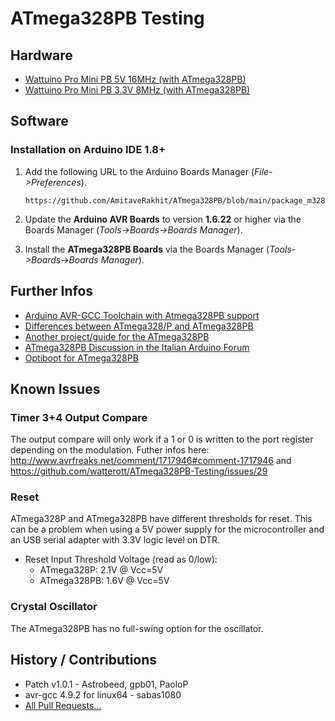 # ATmega328PB Testing


## Hardware
* [Wattuino Pro Mini PB 5V 16MHz (with ATmega328PB)](https://shop.watterott.com/Wattuino-Pro-Mini-PB-5V-16MHz-ATmega328PB_1)
* [Wattuino Pro Mini PB 3.3V 8MHz (with ATmega328PB)](https://shop.watterott.com/Wattuino-Pro-Mini-PB-33V-8MHz-ATmega328PB_1)


## Software

### Installation on Arduino IDE 1.8+

1. Add the following URL to the Arduino Boards Manager (*File->Preferences*).
   ```
   https://github.com/AmitaveRakhit/ATmega328PB/blob/main/package_m328pb_index.json
   ```

2. Update the **Arduino AVR Boards** to version **1.6.22** or higher via the Boards Manager (*Tools->Boards->Boards Manager*).

3. Install the **ATmega328PB Boards** via the Boards Manager (*Tools->Boards->Boards Manager*).


## Further Infos
* [Arduino AVR-GCC Toolchain with Atmega328PB support](https://github.com/arduino/toolchain-avr/pull/47)
* [Differences between ATmega328/P and ATmega328PB](http://ww1.microchip.com/downloads/en/AppNotes/Atmel-42559-Differences-between-ATmega328P-and-ATmega328PB_ApplicationNote_AT15007.pdf)
* [Another project/guide for the ATmega328PB](https://hackaday.io/project/9313-uino-mini-super-atmega328pb)
* [ATmega328PB Discussion in the Italian Arduino Forum](http://forum.arduino.cc/index.php?topic=374642.0)
* [Optiboot for ATmega328PB](https://github.com/watterott/Wattuino/tree/master/software/Optiboot#optiboot)


## Known Issues

### Timer 3+4 Output Compare
The output compare will only work if a 1 or 0 is written to the port register depending on the modulation.
Futher infos here: http://www.avrfreaks.net/comment/1717946#comment-1717946 and https://github.com/watterott/ATmega328PB-Testing/issues/29

### Reset
ATmega328P and ATmega328PB have different thresholds for reset.
This can be a problem when using a 5V power supply for the microcontroller and an USB serial adapter with 3.3V logic level on DTR.
* Reset Input Threshold Voltage (read as 0/low):
  * ATmega328P: 2.1V @ Vcc=5V
  * ATmega328PB: 1.6V @ Vcc=5V

### Crystal Oscillator
The ATmega328PB has no full-swing option for the oscillator.


## History / Contributions
* Patch v1.0.1 - Astrobeed, gpb01, PaoloP
* avr-gcc 4.9.2 for linux64 - sabas1080
* [All Pull Requests...](https://github.com/watterott/ATmega328PB-Testing/pulls?q=)
